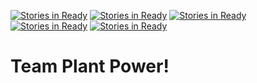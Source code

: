 [![Stories in Ready](https://badge.waffle.io/Alexander1994/Team-Plant-Power.png?label=ready&title=Ready)](https://waffle.io/Alexander1994/Team-Plant-Power?utm_source=badge)
[![Stories in Ready](https://badge.waffle.io/Alexander1994/Team-Plant-Power.png?label=ready&title=Ready)](https://waffle.io/Alexander1994/Team-Plant-Power?utm_source=badge)
[![Stories in Ready](https://badge.waffle.io/Alexander1994/Team-Plant-Power.png?label=ready&title=Ready)](https://waffle.io/Alexander1994/Team-Plant-Power?utm_source=badge)
[![Stories in Ready](https://badge.waffle.io/Alexander1994/Team-Plant-Power.png?label=ready&title=Ready)](https://waffle.io/Alexander1994/Team-Plant-Power?utm_source=badge)
[![Stories in Ready](https://badge.waffle.io/Alexander1994/Team-Plant-Power.png?label=ready&title=Ready)](https://waffle.io/Alexander1994/Team-Plant-Power?utm_source=badge)
# Team Plant Power!